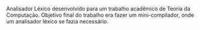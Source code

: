 Analisador Léxico desenvolvido para um trabalho acadêmico de Teoria da Computação. 
Objetivo final do trabalho era fazer um mini-compilador, onde um analisador léxico se fazia necessário.

